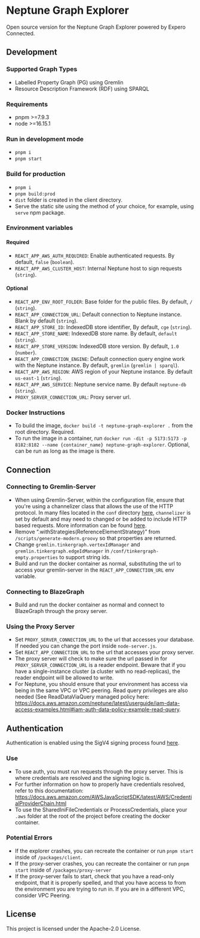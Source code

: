 # Neptune Graph Explorer
Open source version for the Neptune Graph Explorer powered by Expero Connected.

## Development

### Supported Graph Types
- Labelled Property Graph (PG) using Gremlin
- Resource Description Framework (RDF) using SPARQL

### Requirements
- pnpm >=7.9.3
- node >=16.15.1

### Run in development mode
- `pnpm i`
- `pnpm start`

### Build for production
- `pnpm i`
- `pnpm build:prod`
- `dist` folder is created in the client directory.
- Serve the static site using the method of your choice,
  for example, using `serve` npm package.

### Environment variables

#### Required
- `REACT_APP_AWS_AUTH_REQUIRED`: Enable authenticated requests. By default, `false` (`boolean`).
- `REACT_APP_AWS_CLUSTER_HOST`: Internal Neptune host to sign requests (`string`).

#### Optional
- `REACT_APP_ENV_ROOT_FOLDER`: Base folder for the public files. By default, `/` (`string`).
- `REACT_APP_CONNECTION_URL`: Default connection to Neptune instance. Blank by default (`string`).
- `REACT_APP_STORE_ID`: IndexedDB store identifier, By default, `cge` (`string`).
- `REACT_APP_STORE_NAME`: IndexedDB store name. By default, `default` (`string`).
- `REACT_APP_STORE_VERSION`: IndexedDB store version. By default, `1.0` (`number`).
- `REACT_APP_CONNECTION_ENGINE`: Default connection query engine work with the Neptune instance. By default, `gremlin` (`gremlin | sparql`).
- `REACT_APP_AWS_REGION`: AWS region of your Neptune instance. By default `us-east-1` (`string`).
- `REACT_APP_AWS_SERVICE`: Neptune service name. By default `neptune-db` (`string`).
- `PROXY_SERVER_CONNECTION_URL`: Proxy server url.

### Docker Instructions
- To build the image, `docker build -t neptune-graph-explorer .` from the root directory. Required.
- To run the image in a container, run `docker run -dit -p 5173:5173 -p 8182:8182 --name {container_name} neptune-graph-explorer`. Optional, can be run as long as the image is there.

## Connection

### Connecting to Gremlin-Server
- When using Gremlin-Server, within the configuration file, ensure that you're using a channelizer class that allows the use of the HTTP protocol. In many files located in the `conf` directory [here](https://github.com/apache/tinkerpop/tree/master/gremlin-server), `channelizer` is set by default and may need to changed or be added to include HTTP based requests.   More information can be found [here](https://tinkerpop.apache.org/javadocs/current/full/org/apache/tinkerpop/gremlin/server/Channelizer.html).
- Remove “.withStrategies(ReferenceElementStrategy)” from `/scripts/generate-modern.groovy` so that properties are returned.
- Change `gremlin.tinkergraph.vertexIdManager` and `gremlin.tinkergraph.edgeIdManager` in `/conf/tinkergraph-empty.properties` to support string ids.
- Build and run the docker container as normal, substituting the url to access your gremlin-server in the `REACT_APP_CONNECTION_URL` env variable.

### Connecting to BlazeGraph
- Build and run the docker container as normal and connect to BlazeGraph through the proxy server.

### Using the Proxy Server
- Set `PROXY_SERVER_CONNECTION_URL` to the url that accesses your database. If needed you can change the port inside `node-server.js`.
- Set `REACT_APP_CONNECTION_URL` to the url that accesses your proxy server.
- The proxy server will check to make sure the url passed in for `PROXY_SERVER_CONNECTION_URL` is a reader endpoint. Beware that if you have a single-instance cluster (a cluster with no read-replicas), the reader endpoint will be allowed to write.
- For Neptune, you should ensure that your environment has access via being in the same VPC or VPC peering. Read query privileges are also needed (See ReadDataViaQuery managed policy here: https://docs.aws.amazon.com/neptune/latest/userguide/iam-data-access-examples.html#iam-auth-data-policy-example-read-query.

## Authentication

Authentication is enabled using the SigV4 signing process found [here](https://docs.aws.amazon.com/general/latest/gr/signature-version-4.html).

### Use
- To use auth, you must run requests through the proxy server. This is where credentials are resolved and the signing logic is.
- For further information on how to properly have credentials resolved, refer to this documentation: https://docs.aws.amazon.com/AWSJavaScriptSDK/latest/AWS/CredentialProviderChain.html
- To use the SharedIniFileCredentials or ProcessCredentials, place your `.aws` folder at the root of the project before creating the docker container.

### Potential Errors
- If the explorer crashes, you can recreate the container or run `pnpm start` inside of `/packages/client`.
- If the proxy-server crashes, you can recreate the container or run `pnpm start` inside of `/packages/proxy-server`
- If the proxy-server fails to start, check that you have a read-only endpoint, that it is properly spelled, and that you have access to from the environment you are trying to run in. If you are in a different VPC, consider VPC Peering.

## License
This project is licensed under the Apache-2.0 License.
